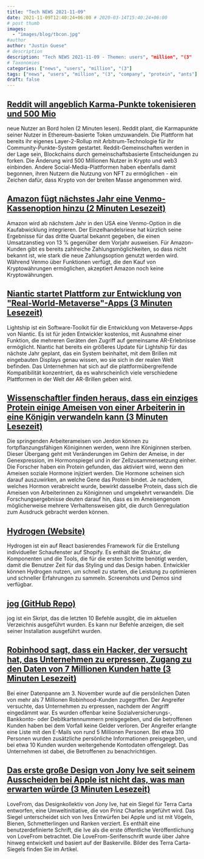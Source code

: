 ```yaml
---
title: "Tech NEWS 2021-11-09"
date: 2021-11-09T12:40:24+06:00 # 2020-03-14T15:40:24+06:00
# post thumb
images:
  - "images/blog/tbcon.jpg"
#author
author: "Justin Guese"
# description
description: "Tech NEWS 2021-11-09 - Themen: users", "million", "(3"
# Taxonomies
categories: ["news", "users", "million", "(3"]
tags: ["news", "users", "million", "(3", "company", "protein", "ants"]
draft: false
---
```


## [Reddit will angeblich Karma-Punkte tokenisieren und 500 Mio](https://cointelegraph.com/news/reddit-to-reportedly-tokenize-karma-points-and-onboard-500m-new-users)

 neue Nutzer an Bord holen (2 Minuten lesen). Reddit plant, die Karmapunkte seiner Nutzer in Ethereum-basierte Token umzuwandeln. Die Plattform hat bereits ihr eigenes Layer-2-Rollup mit Arbitrum-Technologie für ihr Community-Punkte-System gestartet. Reddit-Gemeinschaften werden in der Lage sein, Blockchains durch gemeinschaftsbasierte Entscheidungen zu forken. Die Änderung wird 500 Millionen Nutzer in Krypto und web3 einbinden. Andere Social-Media-Plattformen haben ebenfalls damit begonnen, ihren Nutzern die Nutzung von NFT zu ermöglichen - ein Zeichen dafür, dass Krypto von der breiten Masse angenommen wird.

## [Amazon fügt nächstes Jahr eine Venmo-Kassenoption hinzu (2 Minuten Lesezeit)](https://techcrunch.com/2021/11/08/amazon-is-adding-a-venmo-checkout-option-next-year/)

 Amazon wird ab nächstem Jahr in den USA eine Venmo-Option in die Kaufabwicklung integrieren. Der Einzelhandelsriese hat kürzlich seine Ergebnisse für das dritte Quartal bekannt gegeben, die einen Umsatzanstieg von 13 % gegenüber dem Vorjahr ausweisen. Für Amazon-Kunden gibt es bereits zahlreiche Zahlungsmöglichkeiten, so dass nicht bekannt ist, wie stark die neue Zahlungsoption genutzt werden wird. Während Venmo über Funktionen verfügt, die den Kauf von Kryptowährungen ermöglichen, akzeptiert Amazon noch keine Kryptowährungen.

## [Niantic startet Plattform zur Entwicklung von "Real-World-Metaverse"-Apps (3 Minuten Lesezeit)](https://www.theverge.com/2021/11/8/22768925/niantic-lightship-developer-platform-john-hanke-pokemon-go)

 Lightship ist ein Software-Toolkit für die Entwicklung von Metaverse-Apps von Niantic. Es ist für jeden Entwickler kostenlos, mit Ausnahme einer Funktion, die mehreren Geräten den Zugriff auf gemeinsame AR-Erlebnisse ermöglicht. Niantic hat bereits ein größeres Update für Lightship für das nächste Jahr geplant, das ein System beinhaltet, mit dem Brillen mit eingebauten Displays genau wissen, wo sie sich in der realen Welt befinden. Das Unternehmen hat sich auf die plattformübergreifende Kompatibilität konzentriert, da es wahrscheinlich viele verschiedene Plattformen in der Welt der AR-Brillen geben wird.

## [Wissenschaftler finden heraus, dass ein einziges Protein einige Ameisen von einer Arbeiterin in eine Königin verwandeln kann (3 Minuten Lesezeit)](https://www.sciencealert.com/the-activation-of-a-single-protein-could-turn-an-ant-from-a-worker-to-a-reproductive-queen)

 Die springenden Arbeiterameisen von Jerdon können zu fortpflanzungsfähigen Königinnen werden, wenn ihre Königinnen sterben. Dieser Übergang geht mit Veränderungen im Gehirn der Ameise, in der Genexpression, im Hormonspiegel und in der Zellzusammensetzung einher. Die Forscher haben ein Protein gefunden, das aktiviert wird, wenn den Ameisen soziale Hormone injiziert werden. Die Hormone scheinen sich darauf auszuwirken, an welche Gene das Protein bindet. Je nachdem, welches Hormon verabreicht wurde, bewirkt dasselbe Protein, dass sich die Ameisen von Arbeiterinnen zu Königinnen und umgekehrt verwandeln. Die Forschungsergebnisse deuten darauf hin, dass es im Ameisengenom möglicherweise mehrere Verhaltensweisen gibt, die durch Genregulation zum Ausdruck gebracht werden können.

## [Hydrogen (Website)](https://hydrogen.shopify.dev/)

 Hydrogen ist ein auf React basierendes Framework für die Erstellung individueller Schaufenster auf Shopify. Es enthält die Struktur, die Komponenten und die Tools, die für die ersten Schritte benötigt werden, damit die Benutzer Zeit für das Styling und das Design haben. Entwickler können Hydrogen nutzen, um schnell zu starten, die Leistung zu optimieren und schneller Erfahrungen zu sammeln. Screenshots und Demos sind verfügbar.

## [jog (GitHub Repo)](https://github.com/natethinks/jog)

 jog ist ein Skript, das die letzten 10 Befehle ausgibt, die im aktuellen Verzeichnis ausgeführt wurden. Es kann nur Befehle anzeigen, die seit seiner Installation ausgeführt wurden.

## [Robinhood sagt, dass ein Hacker, der versucht hat, das Unternehmen zu erpressen, Zugang zu den Daten von 7 Millionen Kunden hatte (3 Minuten Lesezeit)](https://www.theverge.com/2021/11/8/22770861/robinhood-7-million-customers-hacker-breach-extortion-security)

 Bei einer Datenpanne am 3. November wurde auf die persönlichen Daten von mehr als 7 Millionen Robinhood-Kunden zugegriffen. Der Angreifer versuchte, das Unternehmen zu erpressen, nachdem der Angriff eingedämmt war. Es wurden offenbar keine Sozialversicherungs-, Bankkonto- oder Debitkartennummern preisgegeben, und die betroffenen Kunden haben bei dem Vorfall keine Gelder verloren. Der Angreifer erlangte eine Liste mit den E-Mails von rund 5 Millionen Personen. Bei etwa 310 Personen wurden zusätzliche persönliche Informationen preisgegeben, und bei etwa 10 Kunden wurden weitergehende Kontodaten offengelegt. Das Unternehmen ist dabei, die Betroffenen zu benachrichtigen.

## [Das erste große Design von Jony Ive seit seinem Ausscheiden bei Apple ist nicht das, was man erwarten würde (3 Minuten Lesezeit)](https://www.fastcompany.com/90693444/jony-ives-first-major-design-since-leaving-apple-isnt-what-youd-expect)

 LoveFrom, das Designkollektiv von Jony Ive, hat ein Siegel für Terra Carta entworfen, eine Umweltinitiative, die von Prinz Charles angeführt wird. Das Siegel unterscheidet sich von Ives Entwürfen bei Apple und ist mit Vögeln, Bienen, Schmetterlingen und Ranken verziert. Es enthält eine benutzerdefinierte Schrift, die Ive als die erste öffentliche Veröffentlichung von LoveFrom betrachtet. Die LoveFrom-Serifenschrift wurde über Jahre hinweg entwickelt und basiert auf der Baskerville. Bilder des Terra Carta-Siegels finden Sie im Artikel.

